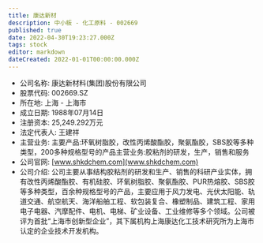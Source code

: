```yaml
---
title: 康达新材
description: 中小板 - 化工原料 - 002669
published: true
date: 2022-04-30T19:23:27.000Z
tags: stock
editor: markdown
dateCreated: 2022-01-01T00:00:00.000Z
---
```


- 公司名称: 康达新材料(集团)股份有限公司
- 股票代码: 002669.SZ
- 所在地: 上海 - 上海市
- 成立日期: 1988年07月14日
- 注册资本: 25,249.292万元
- 法定代表人: 王建祥
- 主营业务: 主要产品:环氧树脂胶，改性丙烯酸酯胶，聚氨酯胶，SBS胶等多种类型，200多种规格型号的产品主营业务:胶粘剂的研发，生产，销售和服务
- 公司官网: [www.shkdchem.com](www.shkdchem.com)
- 公司介绍: 公司主要从事结构胶粘剂的研发和生产、销售的科研产业实体，拥有改性丙烯酸酯胶、有机硅胶、环氧树脂胶、聚氨酯胶、PUR热熔胶、SBS胶等多种类型，百余种规格型号的产品，主要应用于风力发电、光伏太阳能、轨道交通、航空航天、海洋船舶工程、软包装复合、橡塑制品、建筑工程、家用电子电器、汽摩配件、电机、电梯、矿业设备、工业维修等多个领域。公司被评为首批“上海市创新型企业”，其下属机构上海康达化工技术研究所为上海市认定的企业技术开发机构。


